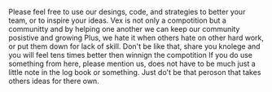 Please feel free to use our desings, code, and strategies to better your team, or to inspire your ideas. 
Vex is not only a compotition but a communitty and by helping one another we can keep our community posistive and growing 
Plus, we hate it when others hate on other hard work, or put them down for lack of skill. Don't be like that, share you knolege and you will feel tens times better then winnign the compotition
If you do use something from here, please mention us, does not have to be much just a little note in the log book or something. Just do't be that peroson that takes others ideas for there own. 
